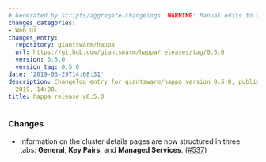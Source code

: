 ```yaml
---
# Generated by scripts/aggregate-changelogs. WARNING: Manual edits to this files will be overwritten.
changes_categories:
- Web UI
changes_entry:
  repository: giantswarm/happa
  url: https://github.com/giantswarm/happa/releases/tag/0.5.0
  version: 0.5.0
  version_tag: 0.5.0
date: '2019-03-29T14:08:31'
description: Changelog entry for giantswarm/happa version 0.5.0, published on 29 March
  2019, 14:08.
title: happa release v0.5.0
---
```


### Changes

- Information on the cluster details pages are now structured in three tabs: **General**, **Key Pairs**, and **Managed Services**. ([#537](https://github.com/giantswarm/happa/pull/537))


